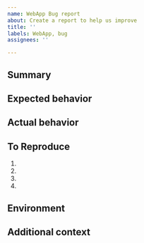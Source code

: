 ```yaml
---
name: WebApp Bug report
about: Create a report to help us improve
title: ''
labels: WebApp, bug
assignees: ''

---
```


## Summary


## Expected behavior


## Actual behavior


## To Reproduce
1.
2.
3.
4.

## Environment


## Additional context
